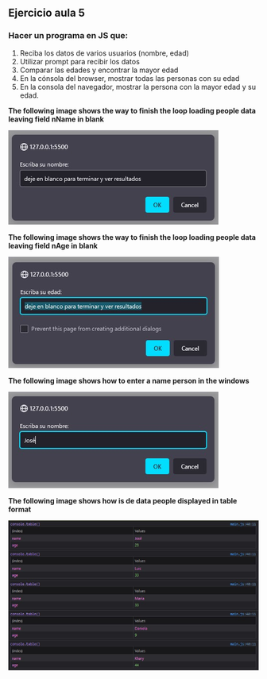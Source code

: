 ## Ejercicio aula 5

### Hacer un programa en JS que:

1. Reciba los datos de varios usuarios (nombre, edad)
2. Utilizar prompt para recibir los datos
3. Comparar las edades y encontrar la mayor edad
4. En la cónsola del browser, mostrar todas las personas con su edad
5. En la consola del navegador, mostrar la persona con la mayor edad y su edad.

**The following image shows the way to finish the loop loading people data leaving field nName in blank**

![First: FOR cicle. After: While cicle, both counting from 1 to 20](https://github.com/JLbr2022/JS-ejercicioAula05/blob/master/img/nameBlankToFinish.jpg?raw=true)

**The following image shows the way to finish the loop loading people data leaving field nAge in blank**

![enter image description here](https://github.com/JLbr2022/JS-ejercicioAula05/blob/master/img/ageBlankToFinish.jpg?raw=true)

**The following image shows how to enter a name person in the windows**

![Writing a name](https://github.com/JLbr2022/JS-ejercicioAula05/blob/master/img/enterName.jpg?raw=true)

**The following image shows how is de data people displayed in table format**

![enter image description here](https://github.com/JLbr2022/JS-ejercicioAula05/blob/master/img/tableFormatResults.jpg?raw=true)
